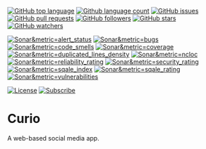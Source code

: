 <!--Github Badges-->
[![GitHub top language](https://img.shields.io/github/languages/top/Reapism/Curio.svg)](https://github.com/Reapism/Curio)
[![Github language count](https://img.shields.io/github/languages/count/Reapism/Curio.svg)](https://github.com/Reapism/Curio)
[![GitHub issues](https://img.shields.io/github/issues-raw/Reapism/Curio.svg)](https://github.com/Reapism/Curio/issues)
[![GitHub pull requests](https://img.shields.io/github/issues-pr-raw/Reapism/Curio.svg)](https://github.com/Reapism/Curio/pulls)
[![GitHub followers](https://img.shields.io/github/followers/Reapism.svg)](https://github.com/Reapism?tab=followers)
[![GitHub stars](https://img.shields.io/github/stars/Reapism/Curio.svg)](https://github.com/Reapism/Curio)
[![GitHub watchers](https://img.shields.io/github/watchers/Reapism/Curio.svg)](https://github.com/Reapism/Curio/watchers)

<!--Sonar Badges-->
[![Sonar&metric=alert_status](https://sonarcloud.io/api/project_badges/measure?project=Curio&metric=alert_status)](https://sonarcloud.io/dashboard?id=Reapism_Curio)
[![Sonar&metric=bugs](https://sonarcloud.io/api/project_badges/measure?project=Curio&metric=bugs)](https://sonarcloud.io/component_measures?id=Reapism_Curio&metric=bugs)
[![Sonar&metric=code_smells](https://sonarcloud.io/api/project_badges/measure?project=Curio&metric=code_smells)](https://sonarcloud.io/component_measures?id=Reapism_Curio&metric=code_smells)
[![Sonar&metric=coverage](https://sonarcloud.io/api/project_badges/measure?project=Reapism_Curio&metric=coverage)](https://sonarcloud.io/component_measures?id=Reapism_Curio&metric=Coverage)
[![Sonar&metric=duplicated_lines_density](https://sonarcloud.io/api/project_badges/measure?project=Reapism_Curio&metric=duplicated_lines_density)](https://sonarcloud.io/component_measures?id=Reapism_Curio&metric=duplicated_lines)
[![Sonar&metric=ncloc](https://sonarcloud.io/api/project_badges/measure?project=Reapism_Curio&metric=ncloc)](https://sonarcloud.io/component_measures?id=Reapism_Curio&metric=ncloc)
[![Sonar&metric=reliability_rating](https://sonarcloud.io/api/project_badges/measure?project=Reapism_Curio&metric=reliability_rating)](https://sonarcloud.io/component_measures?id=Reapism_Curio&metric=reliability_rating)
[![Sonar&metric=security_rating](https://sonarcloud.io/api/project_badges/measure?project=Reapism_Curio&metric=security_rating)](https://sonarcloud.io/component_measures?id=Reapism_Curio&metric=security_rating)
[![Sonar&metric=sqale_index](https://sonarcloud.io/api/project_badges/measure?project=Reapism_Curio&metric=sqale_index)](https://sonarcloud.io/component_measures?id=Reapism_Curio&metric=sqale_index)
[![Sonar&metric=sqale_rating](https://sonarcloud.io/api/project_badges/measure?project=Reapism_Curio&metric=sqale_rating)](https://sonarcloud.io/component_measures?id=Reapism_Curio&metric=sqale_rating)
[![Sonar&metric=vulnerabilities](https://sonarcloud.io/api/project_badges/measure?project=Reapism_Curio&metric=vulnerabilities)](https://sonarcloud.io/component_measures?id=Reapism_Curio&metric=vulnerabilities)


[![License](https://img.shields.io/github/license/gittools/gitlink.svg)](/LICENSE.txt)
[![Subscribe](https://img.shields.io/badge/subscribe%20to%20receive%20notificatons-grey.svg)](https://github.com/Reapism/Curio/subscription)

<!--BadgesEND-->

# Curio

A web-based social media app.

